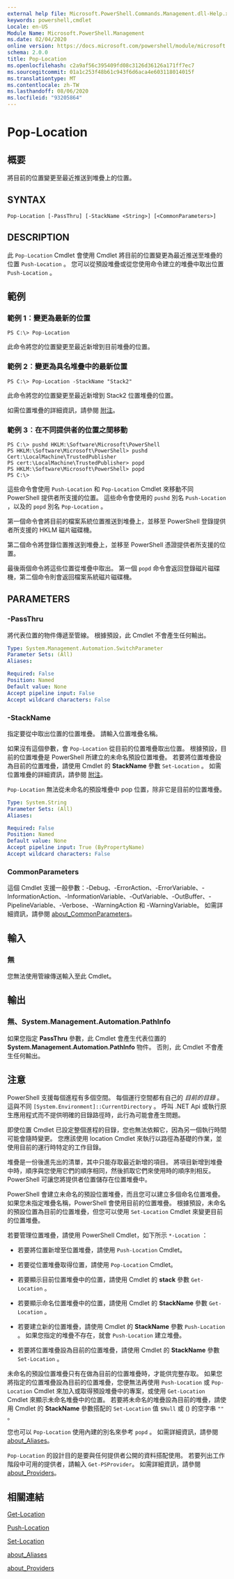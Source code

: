 ```yaml
---
external help file: Microsoft.PowerShell.Commands.Management.dll-Help.xml
keywords: powershell,cmdlet
Locale: en-US
Module Name: Microsoft.PowerShell.Management
ms.date: 02/04/2020
online version: https://docs.microsoft.com/powershell/module/microsoft.powershell.management/pop-location?view=powershell-7.1&WT.mc_id=ps-gethelp
schema: 2.0.0
title: Pop-Location
ms.openlocfilehash: c2a9af56c395409fd08c3126d36126a171ff7ec7
ms.sourcegitcommit: 01a1c253f48b61c943f6d6aca4e603118014015f
ms.translationtype: MT
ms.contentlocale: zh-TW
ms.lasthandoff: 08/06/2020
ms.locfileid: "93205864"
---
```

# Pop-Location

## 概要
將目前的位置變更至最近推送到堆疊上的位置。

## SYNTAX

```
Pop-Location [-PassThru] [-StackName <String>] [<CommonParameters>]
```

## DESCRIPTION

此 `Pop-Location` Cmdlet 會使用 Cmdlet 將目前的位置變更為最近推送至堆疊的位置 `Push-Location` 。 您可以從預設堆疊或從您使用命令建立的堆疊中取出位置 `Push-Location` 。

## 範例

### 範例 1︰變更為最新的位置

```
PS C:\> Pop-Location
```

此命令將您的位置變更至最近新增到目前堆疊的位置。

### 範例 2︰變更為具名堆疊中的最新位置

```
PS C:\> Pop-Location -StackName "Stack2"
```

此命令將您的位置變更至最近新增到 Stack2 位置堆疊的位置。

如需位置堆疊的詳細資訊，請參閱 [附注](#notes)。

### 範例 3︰在不同提供者的位置之間移動

```
PS C:\> pushd HKLM:\Software\Microsoft\PowerShell
PS HKLM:\Software\Microsoft\PowerShell> pushd Cert:\LocalMachine\TrustedPublisher
PS cert:\LocalMachine\TrustedPublisher> popd
PS HKLM:\Software\Microsoft\PowerShell> popd
PS C:\>
```

這些命令會使用 `Push-Location` 和 `Pop-Location` Cmdlet 來移動不同 PowerShell 提供者所支援的位置。 這些命令會使用的 `pushd` 別名 `Push-Location` ，以及的 `popd` 別名 `Pop-Location` 。

第一個命令會將目前的檔案系統位置推送到堆疊上，並移至 PowerShell 登錄提供者所支援的 HKLM 磁片磁碟機。

第二個命令將登錄位置推送到堆疊上，並移至 PowerShell 憑證提供者所支援的位置。

最後兩個命令將這些位置從堆疊中取出。 第一個 `popd` 命令會返回登錄磁片磁碟機，第二個命令則會返回檔案系統磁片磁碟機。

## PARAMETERS

### -PassThru

將代表位置的物件傳遞至管線。 根據預設，此 Cmdlet 不會產生任何輸出。

```yaml
Type: System.Management.Automation.SwitchParameter
Parameter Sets: (All)
Aliases:

Required: False
Position: Named
Default value: None
Accept pipeline input: False
Accept wildcard characters: False
```

### -StackName

指定要從中取出位置的位置堆疊。 請輸入位置堆疊名稱。

如果沒有這個參數，會 `Pop-Location` 從目前的位置堆疊取出位置。 根據預設，目前的位置堆疊是 PowerShell 所建立的未命名預設位置堆疊。 若要將位置堆疊設為目前的位置堆疊，請使用 Cmdlet 的 **StackName** 參數 `Set-Location` 。 如需位置堆疊的詳細資訊，請參閱 [附注](#notes)。

`Pop-Location` 無法從未命名的預設堆疊中 pop 位置，除非它是目前的位置堆疊。

```yaml
Type: System.String
Parameter Sets: (All)
Aliases:

Required: False
Position: Named
Default value: None
Accept pipeline input: True (ByPropertyName)
Accept wildcard characters: False
```

### CommonParameters

這個 Cmdlet 支援一般參數：-Debug、-ErrorAction、-ErrorVariable、-InformationAction、-InformationVariable、-OutVariable、-OutBuffer、-PipelineVariable、-Verbose、-WarningAction 和 -WarningVariable。 如需詳細資訊，請參閱 [about_CommonParameters](https://go.microsoft.com/fwlink/?LinkID=113216)。

## 輸入

### 無

您無法使用管線傳送輸入至此 Cmdlet。

## 輸出

### 無、System.Management.Automation.PathInfo

如果您指定 **PassThru** 參數，此 Cmdlet 會產生代表位置的 **System.Management.Automation.PathInfo** 物件。 否則，此 Cmdlet 不會產生任何輸出。

## 注意

PowerShell 支援每個進程有多個空間。 每個運行空間都有自己的 _目前的目錄_ 。
這與不同 `[System.Environment]::CurrentDirectory` 。 呼叫 .NET Api 或執行原生應用程式而不提供明確的目錄路徑時，此行為可能會產生問題。

即使位置 Cmdlet 已設定整個進程的目錄，您也無法依賴它，因為另一個執行時間可能會隨時變更。 您應該使用 location Cmdlet 來執行以路徑為基礎的作業，並使用目前的運行時特定的工作目錄。

堆疊是一份後進先出的清單，其中只能存取最近新增的項目。 將項目新增到堆疊中時，順序與您使用它們的順序相同，然後抓取它們來使用時的順序則相反。 PowerShell 可讓您將提供者位置儲存在位置堆疊中。

PowerShell 會建立未命名的預設位置堆疊，而且您可以建立多個命名位置堆疊。 如果您未指定堆疊名稱，PowerShell 會使用目前的位置堆疊。 根據預設，未命名的預設位置為目前的位置堆疊，但您可以使用 `Set-Location` Cmdlet 來變更目前的位置堆疊。

若要管理位置堆疊，請使用 PowerShell Cmdlet，如下所示 `*-Location` ：

- 若要將位置新增至位置堆疊，請使用 `Push-Location` Cmdlet。

- 若要從位置堆疊取得位置，請使用 `Pop-Location` Cmdlet。

- 若要顯示目前位置堆疊中的位置，請使用 Cmdlet 的 **stack** 參數 `Get-Location` 。

- 若要顯示命名位置堆疊中的位置，請使用 Cmdlet 的 **StackName** 參數 `Get-Location` 。

- 若要建立新的位置堆疊，請使用 Cmdlet 的 **StackName** 參數 `Push-Location` 。 如果您指定的堆疊不存在，就會 `Push-Location` 建立堆疊。

- 若要將位置堆疊設為目前的位置堆疊，請使用 Cmdlet 的 **StackName** 參數 `Set-Location` 。

未命名的預設位置堆疊只有在做為目前的位置堆疊時，才能供完整存取。
如果您將指定的位置堆疊設為目前的位置堆疊，您便無法再使用 `Push-Location` 或 `Pop-Location` Cmdlet 來加入或取得預設堆疊中的專案，或使用 `Get-Location` Cmdlet 來顯示未命名堆疊中的位置。 若要將未命名的堆疊設為目前的堆疊，請使用 Cmdlet 的 **StackName** 參數搭配的 `Set-Location` 值 `$Null` 或 () 的空字串 `""` 。

您也可以 `Pop-Location` 使用內建的別名來參考 `popd` 。 如需詳細資訊，請參閱 [about_Aliases](../Microsoft.PowerShell.Core/About/about_Aliases.md)。

`Pop-Location` 的設計目的是要與任何提供者公開的資料搭配使用。 若要列出工作階段中可用的提供者，請輸入 `Get-PSProvider`。 如需詳細資訊，請參閱 [about_Providers](../Microsoft.PowerShell.Core/About/about_Providers.md)。

## 相關連結

[Get-Location](Get-Location.md)

[Push-Location](Push-Location.md)

[Set-Location](Set-Location.md)

[about_Aliases](../Microsoft.PowerShell.Core/About/about_Aliases.md)

[about_Providers](../Microsoft.PowerShell.Core/About/about_Providers.md)
